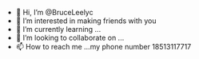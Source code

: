 - 👋 Hi, I’m @BruceLeelyc
- 👀 I’m interested in making friends with you
- 🌱 I’m currently learning ...
- 💞️ I’m looking to collaborate on ...
- 📫 How to reach me ...my phone number 18513117717

<!---
BruceLeelyc/BruceLeelyc is a ✨ special ✨ repository because its `README.md` (this file) appears on your GitHub profile.
You can click the Preview link to take a look at your changes.
--->
